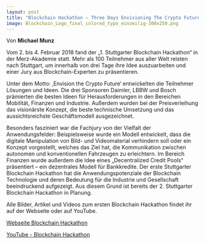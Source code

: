 ```yaml
---
layout: post
title: "Blockchain Hackathon – Three Days Envisioning The Crypto Future!"
image: Blockchain_Logo_final_colored_typo_einzeilig-300x250.png
---
```



Von **Michael Munz**

Vom 2. bis 4. Februar 2018 fand der „1. Stuttgarter Blockchain Hackathon“ in der Merz-Akademie statt. 
Mehr als 100 Teilnehmer aus aller Welt reisten nach Stuttgart, um innerhalb von drei Tage ihre Idee auszuarbeiten 
und einer Jury aus Blockchain-Experten zu präsentieren. 

Unter dem Motto: ‚Envision the Crypto Future‘ entwickelten die Teilnehmer Lösungen und Ideen. Die drei Sponsoren Daimler, LBBW und Bosch prämierten die besten Ideen für Herausforderungen in den Bereichen Mobilität, Finanzen und Industrie. Außerdem wurden bei der Preisverleihung das visionärste Konzept, die beste technische Umsetzung und das aussichtsreichste Geschäftsmodell ausgezeichnet. 

Besonders fasziniert war die Fachjury von der Vielfalt der Anwendungsfelder: Beispielsweise wurde ein Modell entwickelt, dass die digitale Manipulation von Bild- und Videomaterial verhindern soll oder ein Konzept vorgestellt, welches das Ziel hat, die Kommunikation zwischen autonomen und konventionellen Fahrzeugen zu erleichtern. Im Bereich Finanzen wurde außerdem die Idee eines „Decentralized Credit Pools“ präsentiert – ein dezentrales Modell für Bankkredite. Der erste Stuttgarter Blockchain Hackathon hat die Anwendungspotenziale der Blockchain Technologie und deren Bedeutung für die Industrie und Gesellschaft beeindruckend aufgezeigt. Aus diesem Grund ist bereits der 2. Stuttgarter Blockchain Hackathon in Planung.

Alle Bilder, Artikel und Videos zum ersten Blockchain Hackathon findet ihr auf der Webseite oder auf YouTube.

[Webseite Blockchain Hackathon](https://www.blockchain-hackathon.de/review-hackathon-2018/#1518872232327-6543b639-338d)

[YouTube - Blockchain Hackathon](https://www.youtube.com/channel/UCTQIyxMVsddwEk6-wg-UVkA)
